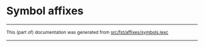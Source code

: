 
# Symbol affixes

* * *

<small>This (part of) documentation was generated from [src/fst/affixes/symbols.lexc](https://github.com/giellalt/lang-rmy/blob/main/src/fst/affixes/symbols.lexc)</small>

---

